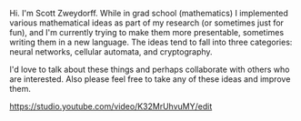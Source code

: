 Hi. I'm Scott Zweydorff. While in grad school (mathematics) I implemented various mathematical ideas as part of my research (or sometimes just for fun), and I'm currently trying to make them more presentable, sometimes writing them in a new language. The ideas tend to fall into three categories: neural networks, cellular automata, and cryptography.

I'd love to talk about these things and perhaps collaborate with others who are interested.  Also please feel free to take any of these ideas and improve them.

https://studio.youtube.com/video/K32MrUhvuMY/edit








<!---
ff0rmscience/ff0rmscience is a ✨ special ✨ repository because its `README.md` (this file) appears on your GitHub profile.
You can click the Preview link to take a look at your changes.
--->
